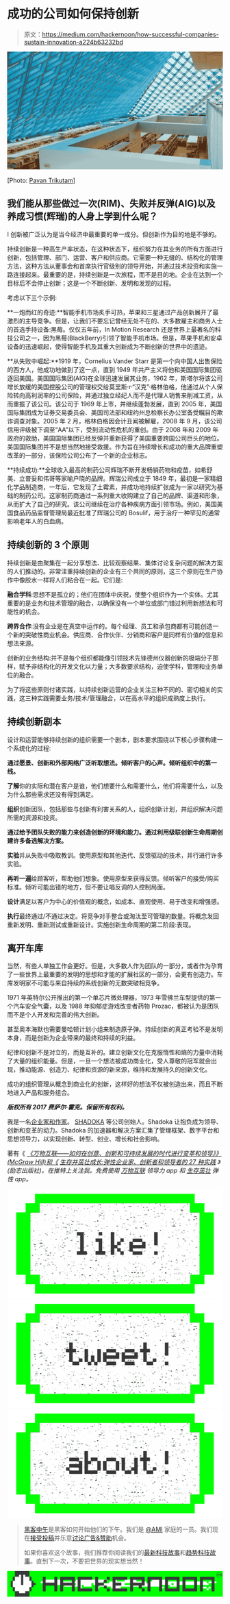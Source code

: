 # 成功的公司如何保持创新

> 原文：<https://medium.com/hackernoon/how-successful-companies-sustain-innovation-a224b63232bd>

![](img/dd8bf526cbe91f96e9c6ab98acdc596d.png)

[Photo: [Pavan Trikutam](https://unsplash.com/@ptrikutam)]

## 我们能从那些做过一次(RIM)、失败并反弹(AIG)以及养成习惯(辉瑞)的人身上学到什么呢？

I 创新被广泛认为是当今经济中最重要的单一成分。但创新作为目的地是不够的。

持续创新是一种高生产率状态，在这种状态下，组织努力在其业务的所有方面进行创新，包括管理、部门、运营、客户和供应商。它需要一种无缝的、结构化的管理方法，这种方法从董事会和首席执行官级别的领导开始，并通过技术投资和实施一路连接起来。最重要的是，持续创新是一次旅程，而不是目的地。企业在达到一个目标后不会停止创新；这是一个不断创新、发明和发现的过程。

考虑以下三个示例:

**一炮而红的奇迹:**智能手机市场炙手可热，苹果和三星通过产品创新展开了最激烈的主导竞争。但是，让我们不要忘记曾经无处不在的、大多数雇主和商务人士的首选手持设备:黑莓。仅仅五年前，In Motion Research 还是世界上最著名的科技公司之一，因为黑莓(BlackBerry)引领了智能手机市场。但是，苹果手机和安卓设备的迅速崛起，使得智能手机及其重大创新成为不断创新的世界中的遗迹。

**从失败中崛起:**1919 年，Cornelius Vander Starr 是第一个向中国人出售保险的西方人，他成功地做到了这一点，直到 1949 年共产主义将他和美国国际集团驱逐回美国。美国国际集团(AIG)在全球迅速发展其业务，1962 年，斯塔尔将该公司增长放缓的美国控股公司的管理权交给莫里斯·r·“汉克”·格林伯格，他通过从个人保险转向高利润率的公司保险，并通过独立经纪人而不是代理人销售来削减工资，从而重振了该公司。该公司于 1969 年上市，并继续蓬勃发展，直到 2005 年，美国国际集团成为证券交易委员会、美国司法部和纽约州总检察长办公室备受瞩目的欺诈调查对象。2005 年 2 月，格林伯格因会计丑闻被解雇，2008 年 9 月，该公司信用评级被下调至“AA”以下，受到流动性危机的重创。由于 2008 年和 2009 年政府的救助，美国国际集团已经反弹并重新获得了美国重要跨国公司巨头的地位。美国国际集团并不是想当然地接受救援。作为旨在持续增长和成功的重大品牌重塑改革的一部分，该保险公司公布了一个新的企业标志。

**持续成功:**全球收入最高的制药公司辉瑞不断开发畅销药物和疫苗，如希舒美、立普妥和伟哥等家喻户晓的品牌。辉瑞公司成立于 1849 年，最初是一家精细化学品制造商，一年后，它发现了土霉素，并成功地持续扩张成为一家以研究为基础的制药公司。这家制药商通过一系列重大收购建立了自己的品牌、渠道和形象，从而扩大了自己的研究。该公司继续在治疗各种疾病方面引领市场。例如，美国美国食品药品监督管理局最近批准了辉瑞公司的 Bosulif，用于治疗一种罕见的通常影响老年人的白血病。

## 持续创新的 3 个原则

持续创新是由聚集在一起分享想法、比较观察结果、集体讨论复杂问题的解决方案的人们推动的。非常注重持续创新的企业有三个共同的原则，这三个原则在生产协作中像胶水一样将人们粘合在一起。它们是:

**融合学科**:思想不是孤立的；他们在团体中庆祝，使整个组织作为一个实体。尤其重要的是业务和技术管理的融合，以确保没有一个单位或部门错过利用新想法和可能性的机会。

**跨界合作**:没有企业是在真空中运作的。每个经理、员工和承包商都有可能创造一个新的突破性商业机会。供应商、合作伙伴、分销商和客户是同样有价值的信息和想法来源。

创新的业务结构:并不是每个组织都能像引领技术先锋德州仪器创新的极端分子那样，赋予非结构化的开发文化以力量；大多数要求结构，迫使学科，管理和业务单位的融合。

为了将这些原则付诸实践，以持续创新运营的企业关注三种不同的、密切相关的实践，这三种实践需要业务/技术/管理融合，以在高水平的组织成熟度上执行。

## 持续创新剧本

设计和运营能够持续创新的组织需要一个剧本，剧本要求围绕以下核心步骤构建一个系统化的过程:

**通过愿景、创新和外部网络广泛听取想法。倾听客户的心声。倾听组织中的第一线。**

**了解**你的实际和潜在客户是谁，他们想要什么和需要什么，他们将需要什么，以及为什么那些需求还没有得到满足。

**组织**创新团队，包括那些与创新有利害关系的人，组织创新计划，并组织解决问题所需的资源和投资。

**通过给予团队失败的能力来创造创新的环境和能力。通过利用级联创新生命周期创建许多备选解决方案。**

**实验**并从失败中吸取教训。使用原型和其他迭代、反馈驱动的技术，并行进行许多实验。

**再听一遍**给顾客听，帮助他们想象。使用原型来获得反馈。倾听客户的接受/购买标准。倾听可能出错的地方，但不要让唱反调的人控制局面。

**设计**满足以客户为中心的价值观的概念，如成本、直观使用、易于改变和增强感。

**执行**最终通过/不通过决定。将竞争对手整合或淘汰至可管理的数量。将概念发回重新发明、重新测试或重新设计。实施创新生命周期的第二阶段:表现。

## 离开车库

当然，有些人单独工作会更好。但是，大多数人作为团队的一部分，或者作为孕育了一些世界上最重要的发明的思想和才能的扩展社区的一部分，会更有创造力。车库发明家不可能与来自持续的系统创新的无数突破相竞争。

1971 年英特尔公开推出的第一个单芯片微处理器，1973 年雪佛兰车型提供的第一个汽车安全气囊，以及 1988 年抑郁症游戏改变者药物 Prozac，都被认为是团队而不是个人开发和完善的伟大创新。

甚至奥本海默也需要曼哈顿计划小组来制造原子弹。持续创新的真正考验不是发明本身，而是创新为企业带来的最终和持续的利益。

纪律和创新不是对立的，而是互补的。建立创新文化在克服惰性和熵的力量中消耗了大量的组织能量。但是，一旦一个想法被成功商业化，受人尊敬的冠军就会出现，推动能源、创造力、纪律和资源的新来源，维持和发展持久的创新文化。

成功的组织管理从概念到商业化的创新，这样好的想法不仅被创造出来，而且不断地进入产品和服务组合。

***版权所有 2017 费萨尔·霍克。保留所有权利。***

我是一名[企业家和作家](http://faisalhoque.com/speaking/)。 [SHADOKA](http://shadoka.com/) 等公司创始人。Shadoka 让抱负成为领导、创新和变革的动力。Shadoka 的加速器和解决方案汇集了管理框架、数字平台和思想领导力，以实现创新、转型、创业、增长和社会影响。

著有《 [*《万物互联——如何在创意、创新和可持续发展的时代进行变革和领导》》(McGraw Hill)和《*](http://www.amazon.com/Everything-Connects-Creativity-Innovation-Sustainability/dp/0071830758/ref=sr_1_1?ie=UTF8&qid=1376488798&sr=8-1&keywords=everything+connects%2Bfaisal+hoque) *[*生存并茁壮成长:弹性企业家、创新者和领导者的 27 种实践*](http://survivetothrive.pub/) 》(励志出版社)。在推特上关注我。*免费使用* [*万物互联*](http://app.everythingconnectsthebook.com/login.php) *领导力 app 和* [*生存茁壮*](http://app.survivetothrive.pub/login.php) *弹性 app。**

[![](img/50ef4044ecd4e250b5d50f368b775d38.png)](http://bit.ly/HackernoonFB)[![](img/979d9a46439d5aebbdcdca574e21dc81.png)](https://goo.gl/k7XYbx)[![](img/2930ba6bd2c12218fdbbf7e02c8746ff.png)](https://goo.gl/4ofytp)

> [黑客中午](http://bit.ly/Hackernoon)是黑客如何开始他们的下午。我们是 [@AMI](http://bit.ly/atAMIatAMI) 家庭的一员。我们现在[接受投稿](http://bit.ly/hackernoonsubmission)并乐意[讨论广告&赞助](mailto:partners@amipublications.com)机会。
> 
> 如果你喜欢这个故事，我们推荐你阅读我们的[最新科技故事](http://bit.ly/hackernoonlatestt)和[趋势科技故事](https://hackernoon.com/trending)。直到下一次，不要把世界的现实想当然！

![](img/be0ca55ba73a573dce11effb2ee80d56.png)